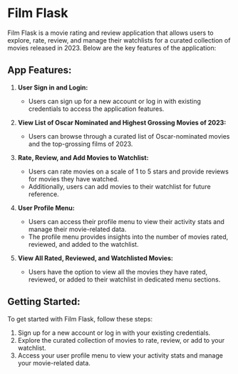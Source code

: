 # Film Flask

Film Flask is a movie rating and review application that allows users to explore, rate, review, and manage their watchlists for a curated collection of movies released in 2023. Below are the key features of the application:

## App Features:

1. **User Sign in and Login:**
   - Users can sign up for a new account or log in with existing credentials to access the application features.

2. **View List of Oscar Nominated and Highest Grossing Movies of 2023:**
   - Users can browse through a curated list of Oscar-nominated movies and the top-grossing films of 2023.

3. **Rate, Review, and Add Movies to Watchlist:**
   - Users can rate movies on a scale of 1 to 5 stars and provide reviews for movies they have watched.
   - Additionally, users can add movies to their watchlist for future reference.

4. **User Profile Menu:**
   - Users can access their profile menu to view their activity stats and manage their movie-related data.
   - The profile menu provides insights into the number of movies rated, reviewed, and added to the watchlist.

5. **View All Rated, Reviewed, and Watchlisted Movies:**
   - Users have the option to view all the movies they have rated, reviewed, or added to their watchlist in dedicated menu sections.

## Getting Started:

To get started with Film Flask, follow these steps:
1. Sign up for a new account or log in with your existing credentials.
2. Explore the curated collection of movies to rate, review, or add to your watchlist.
3. Access your user profile menu to view your activity stats and manage your movie-related data.
